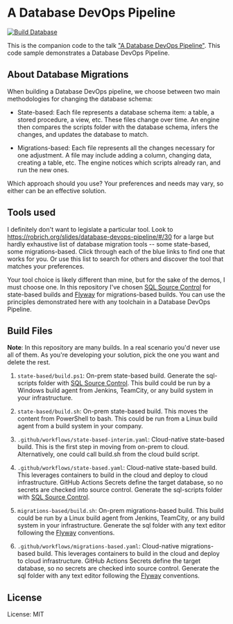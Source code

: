 A Database DevOps Pipeline
==========================

[![Build Database](https://github.com/robrich/database-devops-pipeline/actions/workflows/build-database.yaml/badge.svg)](https://github.com/robrich/database-devops-pipeline/actions/workflows/build-database.yaml)

This is the companion code to the talk ["A Database DevOps Pipeline"](https://robrich.org/slides/database-devops-pipeline/).  This code sample demonstrates a Database DevOps Pipeline.


About Database Migrations
-------------------------

When building a Database DevOps pipeline, we choose between two main methodologies for changing the database schema:

- State-based:  Each file represents a database schema item: a table, a stored procedure, a view, etc.  These files change over time.  An engine then compares the scripts folder with the database schema, infers the changes, and updates the database to match.

- Migrations-based:  Each file represents all the changes necessary for one adjustment.  A file may include adding a column, changing data, creating a table, etc.  The engine notices which scripts already ran, and run the new ones.

Which approach should you use?  Your preferences and needs may vary, so either can be an effective solution.


Tools used
----------

I definitely don't want to legislate a particular tool.  Look to https://robrich.org/slides/database-devops-pipeline/#/30 for a large but hardly exhaustive list of database migration tools -- some state-based, some migrations-based.  Click through each of the blue links to find one that works for you.  Or use this list to search for others and discover the tool that matches your preferences.

Your tool choice is likely different than mine, but for the sake of the demos, I must choose one.  In this repository I've chosen [SQL Source Control](https://www.red-gate.com/products/sql-development/sql-source-control/) for state-based builds and [Flyway](https://flywaydb.org/documentation/getstarted/firststeps/commandline) for migrations-based builds.  You can use the principles demonstrated here with any toolchain in a Database DevOps Pipeline.


Build Files
-----------

**Note**: In this repository are many builds.  In a real scenario you'd never use all of them.  As you're developing your solution, pick the one you want and delete the rest.

1. `state-based/build.ps1`: On-prem state-based build.  Generate the sql-scripts folder with [SQL Source Control](https://www.red-gate.com/products/sql-development/sql-source-control/).  This build could be run by a Windows build agent from Jenkins, TeamCity, or any build system in your infrastructure.

2. `state-based/build.sh`: On-prem state-based build.  This moves the content from PowerShell to bash.  This could be run from a Linux build agent from a build system in your company.

3. `.github/workflows/state-based-interim.yaml`: Cloud-native state-based build.  This is the first step in moving from on-prem to cloud.  Alternatively, one could call build.sh from the cloud build script.

4. `.github/workflows/state-based.yaml`: Cloud-native state-based build.  This leverages containers to build in the cloud and deploy to cloud infrastructure.  GitHub Actions Secrets define the target database, so no secrets are checked into source control.  Generate the sql-scripts folder with [SQL Source Control](https://www.red-gate.com/products/sql-development/sql-source-control/).

5. `migrations-based/build.sh`: On-prem migrations-based build.  This build could be run by a Linux build agent from Jenkins, TeamCity, or any build system in your infrastructure.  Generate the sql folder with any text editor following the [Flyway](https://flywaydb.org/documentation/getstarted/firststeps/commandline) conventions.

6. `.github/workflows/migrations-based.yaml`: Cloud-native migrations-based build.  This leverages containers to build in the cloud and deploy to cloud infrastructure.  GitHub Actions Secrets define the target database, so no secrets are checked into source control.  Generate the sql folder with any text editor following the [Flyway](https://flywaydb.org/documentation/getstarted/firststeps/commandline) conventions.


License
-------

License: MIT
